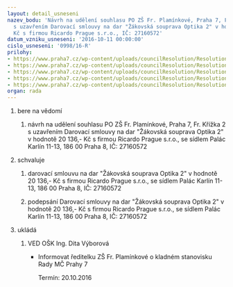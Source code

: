 ```yaml
---
layout: detail_usneseni
nazev_bodu: 'Návrh na udělení souhlasu PO ZŠ Fr. Plamínkové, Praha 7, Fr. Křížka 2
  s uzavřením Darovací smlouvy na dar "Žákovská souprava Optika 2" v hodnotě 20 136,-
  Kč s firmou Ricardo Prague s.r.o., IČ: 27160572'
datum_vzniku_usneseni: '2016-10-11 00:00:00'
cislo_usneseni: '0998/16-R'
prilohy:
- https://www.praha7.cz/wp-content/uploads/councilResolution/Resolutions/28238/export/1Duvodovazprava~116773.doc
- https://www.praha7.cz/wp-content/uploads/councilResolution/Resolutions/28238/export/2Zadostodar~116772.pdf
- https://www.praha7.cz/wp-content/uploads/councilResolution/Resolutions/28238/export/3Darovacismlouva~116771.pdf
- https://www.praha7.cz/wp-content/uploads/councilResolution/Resolutions/28238/export/4VypiszObchodnihorejstriku~116770.pdf
- https://www.praha7.cz/wp-content/uploads/councilResolution/Resolutions/28238/export/export~297661.pdf
organ: rada
---
```

<ol class="urzList_view" id="urzList">
<li class="urzClass1" id=""><span name="1">bere na vědomí</span> 
<ol class="urzOlClass">
<li class="urzClass2" style="TEXT-ALIGN: left" id=""><span><p>návrh na udělení souhlasu PO ZŠ Fr. Plamínkové, Praha 7, Fr. Křížka 2 s&nbsp;uzavřením Darovací smlouvy&nbsp;na dar "Žákovská souprava Optika 2" v hodnotě&nbsp;20 136,- Kč&nbsp;s firmou Ricardo Prague s.r.o., se sídlem Palác Karlín 11-13, 186 00 Praha 8, IČ: 27160572</p></span></li></ol></li>
<li class="urzClass1" id=""><span name="24">schvaluje</span> 
<ol class="urzOlClass">
<li class="urzClass2" style="TEXT-ALIGN: left" id=""><span><p>darovací smlouvu na dar "Žákovská souprava Optika 2" v hodnotě 20 136,- Kč&nbsp;s firmou Ricardo Prague s.r.o., se sídlem Palác Karlín 11-13, 186 00 Praha 8,&nbsp;IČ: 27160572</p></span></li>
<li class="urzClass2" style="TEXT-ALIGN: left" id=""><span><p>podepsání Darovací smlouvy na dar "Žákovská souprava Optika 2" v hodnotě 20 136,- Kč s firmou Ricardo Prague s.r.o., se sídlem Palác Karlín 11-13, 186 00 Praha 8, IČ: 27160572</p></span></li></ol></li><li class="urzClass1" id="urzUkoly"><span name="1">ukládá</span><ol class="urzOlClass"><li class="urzClass2"><span><p>VED OŠK Ing. Dita Výborová</p></span><ul class="urzUlClass"><li class="urzClass3"><span><p>Informovat ředitelku ZŠ Fr. Plamínkové o kladném stanovisku Rady MČ Prahy 7</p></span><span class="urzUkolTermin">  Termín:&nbsp;20.10.2016</span></li></ul></li></ol></li>
</ol>
